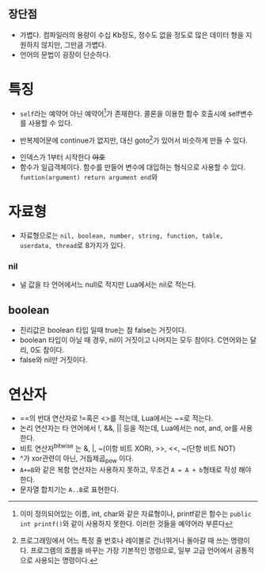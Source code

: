 ## 장단점 
- 가볍다. 컴파일러의 용량이 수십 Kb정도, 정수도 없을 정도로 많은 데이터 형을 지원하지 않지만, 그만큼 가볍다.
- 언어의 문법이 굉장이 단순하다.

# 특징
- `self`라는 예약어 아닌 예약어[^1]가 존재한다. 콜론을 이용한 함수 호출시에 self변수를 사용할 수 있다.

[^1]: 이미 정의되어있는 이름, int, char와 같은 자료형이나, printf같은 함수는 `public int printf()`와 같이 사용하지 못한다. 이러한 것들을 예약어라 부른다
- 반복제어문에 continue가 없지만, 대신 goto[^2]가 있어서 비슷하게 만들 수 있다.

[^2]: 프로그래밍에서 어느 특정 줄 번호나 레이블로 건너뛰거나 돌아갈 때 쓰는 명령이다. 프로그램의 흐름을 바꾸는 가장 기본적인 명령으로, 일부 고급 언어에서 공통적으로 사용되는 명령이다.
- 인덱스가 1부터 시작한다 ~~야호~~
- 함수가 일급객체이다. 함수를 만들어 변수에 대입하는 형식으로 사용할 수 있다. `funtion(argument) return argument end`와 

# 자료형
- 자료형으로는 `nil, boolean, number, string, function, table, userdata, thread`로 8가지가 있다.
### nil
- 널 값을 타 언어에서느 null로 적지만 Lua에서는 nil로 적는다.
## boolean
- 진리값은 boolean 타입 일때 true는 참 false는 거짓이다.
- boolean 타입이 아닐 때 경우, nil이 거짓이고 나머지는 모두 참이다. C언어와는 달리, 0도 참이다.
- false와 nil만 거짓이다.
# 연산자
- =\=의 반대 연산자로 !=혹은 <>를 적는데, Lua에서는 ~=로 적는다.
- 논리 연산자는 타 언어에서 !, &&, || 등을 적는데, Lua에서는 not, and, or를 사용한다.
- 비트 연산자<sup>bitwise</sup> 는 &, |, ~(이항 비트 XOR), >>, <<, ~(단항 비트 NOT)
- ^가 xor관련이 아닌, 거듭제곱<sub>pow</sub> 이다.
- `A+=B`와 같은 복함 연산자는 사용하지 못하고, 무조건 `A = A + b`형태로 작성 해야한다.
- 문자열 합치기는 `A..B`로 표현한다.
